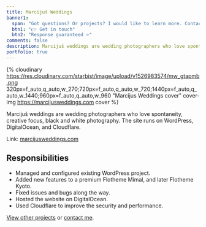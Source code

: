 ```yaml
---
title: Marcijuš Weddings
banner1:
  span: "Got questions? Or projects? I would like to learn more. Contact me today!"
  btn1: "👉 Get in touch"
  btn2: "Response guaranteed ⭐️"
comments: false
description: Marcijuš weddings are wedding photographers who love spontaneity, creative focus, black and white photography. The site runs on WordPress, DigitalOcean, and Cloudflare.
portfolio: true
---
```


{% cloudinary https://res.cloudinary.com/starbist/image/upload/v1526983574/mw_gtapmb.png 320px=f_auto,q_auto,w_270;720px=f_auto,q_auto,w_720;1440px=f_auto,q_auto,w_1440;960px=f_auto,q_auto,w_960 "Marcijus Weddings cover" cover-img https://marcijusweddings.com cover %}

Marcijuš weddings are wedding photographers who love spontaneity, creative focus, black and white photography. The site runs on WordPress, DigitalOcean, and Cloudflare.

Link: [marcijusweddings.com](//marcijusweddings.com)

## Responsibilities

- Managed and configured existing WordPress project.
- Added new features to a premium Flotheme Mimal, and later Flotheme Kyoto.
- Fixed issues and bugs along the way.
- Hosted the website on DigitalOcean.
- Used Cloudflare to improve the security and performance.

[View other projects](/portfolio/) or [contact me](/about-me/).
